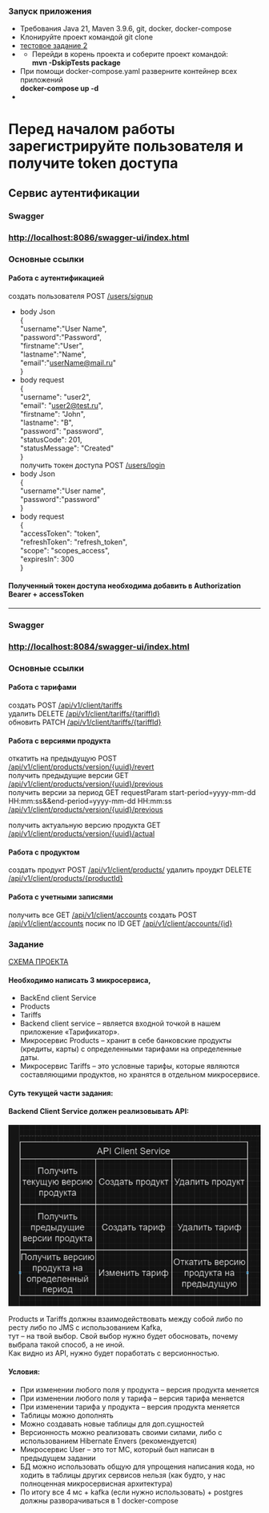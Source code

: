 ### Запуск приложения

- Требования Java 21, Maven 3.9.6, git, docker, docker-compose <br>
- Клонируйте проект командой git clone <br>
- [тестовое задание 2](https://github.com/dima-abc/tarifficator.git) <br>
- - Перейди в корень проекта и соберите проект командой: <br>
    <b> mvn -DskipTests package </b> <br>
- При помощи docker-compose.yaml разверните контейнер всех приложений <br>
    <b> docker-compose up -d </b> <br>
- 
# Перед началом работы зарегистрируйте пользователя и получите token доступа

## Сервис аутентификации
### Swagger
### [http://localhost:8086/swagger-ui/index.html](http://localhost:8086/swagger-ui/index.html)
### Основные ссылки
#### Работа с аутентификацией
создать пользователя POST [/users/signup](http://localhost:8086//users/signup) <br>
- body Json <br>
  {   <br>
  "username":"User Name", <br>
  "password":"Password", <br>
  "firstname":"User", <br>
  "lastname":"Name", <br>
  "email":"userName@mail.ru" <br>
  } <br>
- body request <br>
  { <br>
  "username": "user2", <br>
  "email": "user2@test.ru", <br>
  "firstname": "John", <br>
  "lastname": "B", <br>
  "password": "password", <br>
  "statusCode": 201, <br>
  "statusMessage": "Created" <br>
  }  <br>
получить токен доступа POST [/users/login](http://localhost:8086//users/login) <br>
- body Json <br>
  { <br>
  "username":"User name", <br>
  "password":"password" <br>
  } <br>
- body request <br>
  { <br>
  "accessToken": "token", <br>
  "refreshToken": "refresh_token", <br>
  "scope": "scopes_access", <br>
  "expiresIn": 300 <br>
  } <br>
#### Полученный токен доступа необходима добавить в Authorization Bearer + accessToken
---

### Swagger

### [http://localhost:8084/swagger-ui/index.html](http://localhost:8084/swagger-ui/index.html)

### Основные ссылки

#### Работа с тарифами

создать POST [/api/v1/client/tariffs](http://localhost:8084/api/v1/client/tariffs) <br>
удалить DELETE [/api/v1/client/tariffs/{tariffId}](http://localhost:8084/api/v1/client/tariffs/{tariffId}) <br>
обновить PATCH [/api/v1/client/tariffs/{tariffId}](http://localhost:8084/api/v1/client/tariffs/{tariffId}) <br>

#### Работа с версиями продукта

откатить на предыдущую POST [/api/v1/client/products/version/{uuid}/revert](http://localhost:8084/api/v1/client/products/version/{uuid}/revert) <br>
получить предыдущие версии GET [/api/v1/client/products/version/{uuid}/previous](http://localhost:8084/api/v1/client/products/version/{uuid}/previous) <br>
получить версии за период GET requestParam start-period=yyyy-mm-dd HH:mm:ss&&end-period=yyyy-mm-dd HH:mm:ss <br>
[/api/v1/client/products/version/{uuid}/previous](http://localhost:8084/api/v1/client/products/version/{uuid}/previous) <br>

получить актуальную версию продукта GET [/api/v1/client/products/version/{uuid}/actual](http://localhost:8084/api/v1/client/products/version/{uuid}/actual) <br>

#### Работа с продуктом

создать продукт POST [/api/v1/client/products/](http://localhost:8084/api/v1/client/products/)
удалить проудкт DELETE [/api/v1/client/products/{productId}](http://localhost:8084/api/v1/client/products/{productId})

#### Работа с учетными записями

получить все GET [/api/v1/client/accounts](http://localhost:8084/api/v1/client/accounts)
создать POST [/api/v1/client/accounts](http://localhost:8084/api/v1/client/accounts)
посик по ID GET [/api/v1/client/accounts/{id}](http://localhost:8084/api/v1/client/accounts/{id})

### Задание

[СХЕМА ПРОЕКТА](https://app.diagrams.net/#HMVGrebenyuk%2FFS_Task%2Fmaster%2Ftask%2Fsrc%2Fmain%2Fresources%2F%D0%94%D0%B8%D0%B0%D0%B3%D1%80%D0%B0%D0%BC%D0%BC%D0%B0%20%D0%B1%D0%B5%D0%B7%20%D0%BD%D0%B0%D0%B7%D0%B2%D0%B0%D0%BD%D0%B8%D1%8F.drawio.png#%7B%22pageId%22%3A%22wj7Y0coOoXdOwT07gC3s%22%7D)

#### Необходимо написать 3 микросервиса,
- BackEnd client Service
- Products
- Tariffs
- Backend client service – является входной точкой в нашем приложение «Тарификатор».
- Микросервис Products – хранит в себе банковские продукты (кредиты, карты) с определенными тарифами на определенные даты.
- Микросервис Tariffs – это условные тарифы, которые являются составляющими продуктов, но хранятся в отдельном микросервисе.

#### Суть текущей части задания:

#### Backend Client Service должен реализовывать API: <br>

 ![img.png](img.png)   <br>

Products и Tariffs должны взаимодействовать между собой либо по ресту либо по JMS с использованием Kafka, <br>
тут – на твой выбор. Свой выбор нужно будет обосновать, почему выбрала такой способ, а не иной. <br>
Как видно из API, нужно будет поработать с версионностью. <br>

#### Условия:
- При изменении любого поля у продукта – версия продукта меняется
- При изменении любого поля у тарифа – версия тарифа меняется
- При изменении тарифа у продукта – версия продукта меняется
- Таблицы можно дополнять
- Можно создавать новые таблицы для доп.сущностей
- Версионность можно реализовать своими силами, либо с использованием Hibernate Envers (рекомендуется)
- Микросервис User – это тот МС, который был написан в предыдущем задании
- БД можно использовать общую для упрощения написания кода, но ходить в таблицы других сервисов нельзя (как будто, у нас полноценная микросервисная архитектура)
- По итогу все 4 мс + kafka (если нужно использовать) + postgres должны разворачиваться в 1 docker-compose

